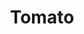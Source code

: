 ---
templateKey: blog-post
title: Tomato
description: Rich and slightly tangy, the Tomato has a wide variety of culinary uses.,
featuredpost: false
featuredimage: /img/Tomato.png
sellPrice: 60
tags: 
  - Summer
---